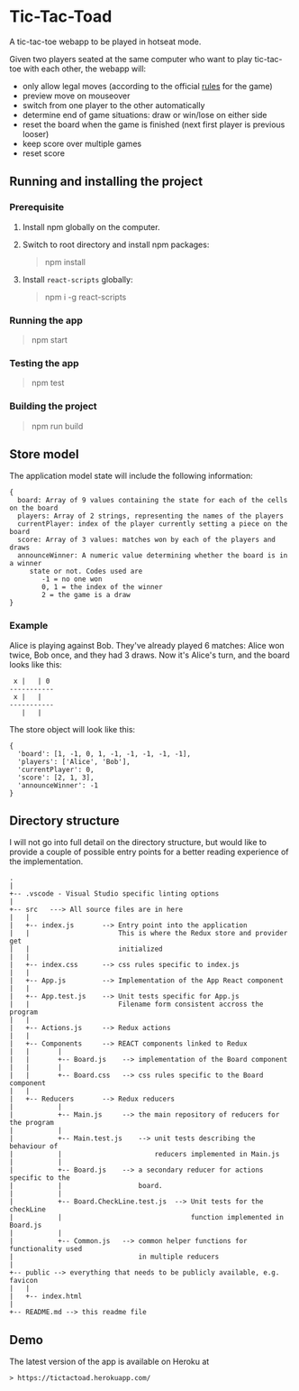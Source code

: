 # Tic-Tac-Toad

A tic-tac-toe webapp to be played in hotseat mode. 

Given two players seated at the same computer who want to play tic-tac-toe
with each other, the webapp will: 
- only allow legal moves (according to the official [rules](https://en.wikipedia.org/wiki/Tic-tac-toe#Rules) for the game)
- preview move on mouseover
- switch from one player to the other automatically
- determine end of game situations: draw or win/lose on either side
- reset the board when the game is finished (next first player is previous looser)
- keep score over multiple games
- reset score

## Running and installing the project

### Prerequisite

1. Install npm globally on the computer. 

2. Switch to root directory and install npm packages:

    > npm install

3. Install `react-scripts` globally:

    > npm i -g react-scripts


### Running the app

   > npm start

### Testing the app

   > npm test

### Building the project

   > npm run build

## Store model

The application model state will include the following information:

```
{
  board: Array of 9 values containing the state for each of the cells on the board
  players: Array of 2 strings, representing the names of the players
  currentPlayer: index of the player currently setting a piece on the board
  score: Array of 3 values: matches won by each of the players and draws
  announceWinner: A numeric value determining whether the board is in a winner
     state or not. Codes used are
        -1 = no one won
        0, 1 = the index of the winner
        2 = the game is a draw
}
```
### Example

Alice is playing against Bob. They've already played 6 matches: 
Alice won twice, Bob once, and they had 3 draws. Now it's Alice's turn, and the 
board looks like this:

```
 x |   | 0
-----------
 x |   | 
-----------
   |   |  
```

The store object will look like this:

```
{
  'board': [1, -1, 0, 1, -1, -1, -1, -1, -1],
  'players': ['Alice', 'Bob'], 
  'currentPlayer': 0,
  'score': [2, 1, 3],
  'announceWinner': -1
}
```

## Directory structure

I will not go into full detail on the directory structure, but would like to provide 
a couple of possible entry points for a better reading experience of the 
implementation. 

```
.
|
+-- .vscode - Visual Studio specific linting options
|
+-- src   ---> All source files are in here
|   |
|   +-- index.js       --> Entry point into the application
|   |                      This is where the Redux store and provider get 
|   |                      initialized
|   |
|   +-- index.css      --> css rules specific to index.js
|   |
|   +-- App.js         --> Implementation of the App React component
|   |
|   +-- App.test.js    --> Unit tests specific for App.js
|   |                      Filename form consistent accross the program
|   |                           
|   +-- Actions.js     --> Redux actions
|   |
|   +-- Components     --> REACT components linked to Redux
|   |       |
|   |       +-- Board.js    --> implementation of the Board component
|   |       |
|   |       +-- Board.css   --> css rules specific to the Board component
|   |
|   +-- Reducers       --> Redux reducers 
|           |
|           +-- Main.js     --> the main repository of reducers for the program
|           |
|           +-- Main.test.js    --> unit tests describing the behaviour of 
|           |                       reducers implemented in Main.js
|           |
|           +-- Board.js    --> a secondary reducer for actions specific to the 
|           |                   board.
|           |
|           +-- Board.CheckLine.test.js  --> Unit tests for the checkLine 
|           |                                function implemented in Board.js
|           |
|           +-- Common.js   --> common helper functions for functionality used
|                               in multiple reducers
|
+-- public --> everything that needs to be publicly available, e.g. favicon
|   |
|   +-- index.html
|
+-- README.md --> this readme file
```

## Demo

The latest version of the app is available on Heroku at

    > https://tictactoad.herokuapp.com/